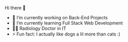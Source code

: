 Hi there 👋

- 🔭 I’m currently working on Back-End Projects
- 🌱 I’m currently learning Full Stack Web Development
- 👩‍⚕️  Radiology Doctor in IT
- ⚡ Fun fact: I actually like dogs a lil more than cats :)
